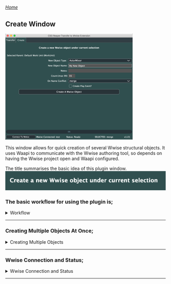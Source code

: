 ###### [Home](../../index.md)
## Create Window

<img src="../../docs/images/PluginWindowCreate.png" width="400">

This window allows for quick creation of several Wwise structural objects.
It uses Waapi to communicate with the Wwise authoring tool, so depends on having the Wwise project open and Waapi configured.  

The title summarises the basic idea of this plugin window.  
<img src="../../docs/images/createtitle.png" width="600"> <br />

### The basic workflow for using the plugin is;
<details>
  <summary> Workflow </summary>
<br />
  1. In Wwise, select the existing object you want to be the parent of your new objects <br />
  <img src="../../docs/images/createselectedparent.png" width="400"> <br />
  <br />
  2. Choose the type of object you want to create, and fill out any additional properties<br />
  You can specify a name and notes, as well as choose what to do if there is a name conflict with an    existing wwise object. You can also create an event for your new object.
  <img src="../../docs/images/createobject.png" width="400"> <br />
  <br />
  3. Press the Create Wwise Object button to create a new object, using the properties you defined, underneath the currently selected Wwise object <br />
</details>

****

### Creating Multiple Objects At Once;
<details>
  <summary> Creating Multiple Objects </summary>
    <br />
  -<strong> The Count property allows you to create multiple objects in one go </strong> <br />
  Setting the count to something greater than 1 will trigger this behaviour.<br />
  <img src="../../docs/images/createmultiplugin.png" width="400"> <br />
  <br />
  -<strong> When this mode is active, the name conflict behaviour is changed to Rename</strong> <br />
  This allows Wwise to handle the incrementing of the object names.<br />
  <img src="../../docs/images/createmultiwwise.png" width="400"> <br />
  <br />
</details>

****

### Wwise Connection and Status;
<details>
  <summary> Wwise Connection and Status </summary>
  <br />
  -<strong> When the plugin launches, it tries to connect to a Wwise project via Waapi. You must ensure that Waapi is enabled in the Wwise authoring tool </strong> <br />
  Take note of the WAMP port you are using. 8080 is the default for the plugin, but it can be changed in the plugin config file <br />
  <img src="../../docs/images/wwisewaapisetup.png" width="400"> <br />
  <br />
  -<strong> If the plugin has a connection, it will display the status and name of the Wwise project at the bottom</strong> <br />
  If the connection is lost, the Connect To Wwise button allows you to try and re-establish a connection<br />
  <img src="../../docs/images/wwisestatusok.png" width="800"> <br />
  <br />
    -<strong> If the plugin cannot make a connection, it will display a no connection warning</strong> <br />
  The most likely cause of this is a mismatch in the ports being used by Wwise and the plugin<br />
  <img src="../../docs/images/statusnowwise.png" width="800"> <br />
  <br />
</details>

****
